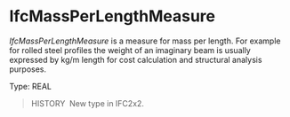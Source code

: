 IfcMassPerLengthMeasure
=======================

_IfcMassPerLengthMeasure_ is a measure for mass per length. For example for rolled steel profiles the weight of an imaginary beam is usually expressed by kg/m length for cost calculation and structural analysis purposes.

Type: REAL

> HISTORY&nbsp; New type in IFC2x2.
